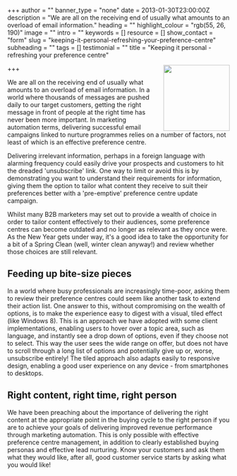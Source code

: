 +++
author = ""
banner_type = "none"
date = 2013-01-30T23:00:00Z
description = "We are all on the receiving end of usually what amounts to an overload of email information."
heading = ""
highlight_colour = "rgb(55, 26, 190)"
image = ""
intro = ""
keywords = []
resource = []
show_contact = "form"
slug = "keeping-it-personal-refreshing-your-preference-centre"
subheading = ""
tags = []
testimonial = ""
title = "Keeping it personal - refreshing your preference centre"

+++
<img style="float: right; margin-top: 0; margin-left: 10px;" src="/sites/default/files/Choices-image-from-MS-Office-150x150.jpg" alt="" width="150" height="150">

We are all on the receiving end of usually what amounts to an overload of email information. In a world where thousands of messages are pushed daily to our target customers, getting the right message in front of people at the right time has never been more important. In marketing automation terms, delivering successful email campaigns linked to nurture programmes relies on a number of factors, not least of which is an effective preference centre.

Delivering irrelevant information, perhaps in a foreign language with alarming frequency could easily drive your prospects and customers to hit the dreaded 'unsubscribe' link. One way to limit or avoid this is by demonstrating you want to understand their requirements for information, giving them the option to tailor what content they receive to suit their preferences better with a 'pre-emptive' preference centre update campaign.

Whilst many B2B marketers may set out to provide a wealth of choice in order to tailor content effectively to their audiences, some preference centres can become outdated and no longer as relevant as they once were. As the New Year gets under way, it's a good idea to take the opportunity for a bit of a Spring Clean (well, winter clean anyway!) and review whether those choices are still relevant.

## Feeding up bite-size pieces

In a world where busy professionals are increasingly time-poor, asking them to review their preference centres could seem like another task to extend their action list. One answer to this, without compromising on the wealth of options, is to make the experience easy to digest with a visual, tiled effect (like Windows 8). This is an approach we have adopted with some client implementations, enabling users to hover over a topic area, such as language, and instantly see a drop down of options, even if they choose not to select. This way the user sees the wide range on offer, but does not have to scroll through a long list of options and potentially give up or, worse, unsubscribe entirely! The tiled approach also adapts easily to responsive design, enabling a good user experience on any device - from smartphones to desktops.

## Right content, right time, right person

We have been preaching about the importance of delivering the right content at the appropriate point in the buying cycle to the right person if you are to achieve your goals of delivering improved revenue performance through marketing automation. This is only possible with effective preference centre management, in addition to clearly established buying personas and effective lead nurturing. Know your customers and ask them what they would like, after all, good customer service starts by asking what you would like!